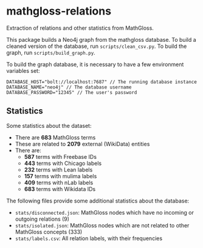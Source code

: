 # mathgloss-relations

Extraction of relations and other statistics from MathGloss.

This package builds a Neo4j graph from the mathgloss database. To build a
cleaned version of the database, run `scripts/clean_csv.py`. To build the graph,
run `scripts/build_graph.py`.

To build the graph database, it is necessary to have a few environment variables
set:

    DATABASE_HOST="bolt://localhost:7687" // The running database instance
    DATABASE_NAME="neo4j" // The database username
    DATABASE_PASSWORD="12345" // The user's password

## Statistics

Some statistics about the dataset:

- There are **683** MathGloss terms
- These are related to **2079** external (WikiData) entities
- There are:
    - **587** terms with Freebase IDs
    - **443** terms with Chicago labels
    - **232** terms with Lean labels
    - **157** terms with mulima labels
    - **409** terms with nLab labels
    - **683** terms with Wikidata IDs

The following files provide some additional statistics about the database:

- `stats/disconnected.json`: MathGloss nodes which have no incoming or outgoing relations (9)
- `stats/isolated.json`: MathGloss nodes which are not related to other
  MathGloss concepts (333)
- `stats/labels.csv`: All relation labels, with their frequencies
